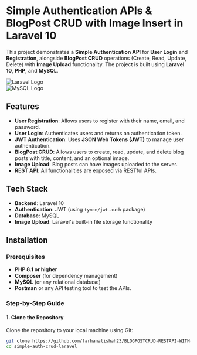 # Simple Authentication APIs & BlogPost CRUD with Image Insert in Laravel 10

This project demonstrates a **Simple Authentication API** for **User Login** and **Registration**, alongside **BlogPost CRUD** operations (Create, Read, Update, Delete) with **Image Upload** functionality. The project is built using **Laravel 10**, **PHP**, and **MySQL**.

![Laravel Logo](https://encrypted-tbn0.gstatic.com/images?q=tbn:ANd9GcQnhfAMgG_6ps9Hs_2NjmJ5pgskwlhFAQyv7g&s)  
![MySQL Logo](https://encrypted-tbn0.gstatic.com/images?q=tbn:ANd9GcSMAcIinT4Nro73mPS36Kub9ejIbv9nyqmf9hXdR-vjtY_aJXV4voC2XIoLPiz9KB56-qk&usqp=CAU)

## Features

- **User Registration**: Allows users to register with their name, email, and password.
- **User Login**: Authenticates users and returns an authentication token.
- **JWT Authentication**: Uses **JSON Web Tokens (JWT)** to manage user authentication.
- **BlogPost CRUD**: Allows users to create, read, update, and delete blog posts with title, content, and an optional image.
- **Image Upload**: Blog posts can have images uploaded to the server.
- **REST API**: All functionalities are exposed via RESTful APIs.

## Tech Stack

- **Backend**: Laravel 10
- **Authentication**: JWT (using `tymon/jwt-auth` package)
- **Database**: MySQL
- **Image Upload**: Laravel's built-in file storage functionality

## Installation

### Prerequisites

- **PHP 8.1 or higher**
- **Composer** (for dependency management)
- **MySQL** (or any relational database)
- **Postman** or any API testing tool to test the APIs.

### Step-by-Step Guide

#### 1. Clone the Repository

Clone the repository to your local machine using Git:

```bash
git clone https://github.com/farhanalishah23/BLOGPOSTCRUD-RESTAPI-WITH-AUTHENTICATION-LARAVEL-10.git
cd simple-auth-crud-laravel

